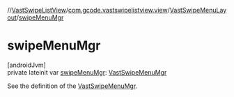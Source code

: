 //[VastSwipeListView](../../../index.md)/[com.gcode.vastswipelistview.view](../index.md)/[VastSwipeMenuLayout](index.md)/[swipeMenuMgr](swipe-menu-mgr.md)

# swipeMenuMgr

[androidJvm]\
private lateinit var [swipeMenuMgr](swipe-menu-mgr.md): [VastSwipeMenuMgr](../../com.gcode.vastswipelistview/-vast-swipe-menu-mgr/index.md)

See the definition of the [VastSwipeMenuMgr](../../com.gcode.vastswipelistview/-vast-swipe-menu-mgr/index.md).
